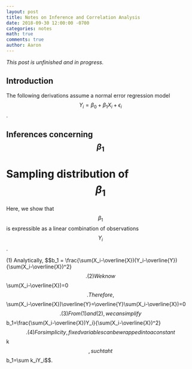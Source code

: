 ```yaml
---
layout: post
title: Notes on Inference and Correlation Analysis
date: 2018-09-30 12:00:00 -0700
categories: notes 
math: true
comments: true
author: Aaron
---
```

*This post is unfinished and in progress.*

## Introduction
The following derivations assume a normal error regression model $$Y_i=\beta_0+\beta_1X_i+\epsilon_i$$.

## Inferences concerning $$\beta_1$$
# Sampling distribution of $$\beta_1$$
Here, we show that $$\beta_1$$ is expressible as a linear combination of observations $$Y_i$$.  

(1) Analytically, $$b_1 = \frac{\sum(X_i-\overline{X})(Y_i-\overline{Y}){\sum(X_i-\overline{X})^2}$$.  
(2) We know $$\sum(X_i-\overline{X})=0$$. Therefore, $$\sum(X_i-\overline{X})\overline{Y}=\overline{Y}\sum(X_i-\overline{X})=0$$.  
(3) From (1) and (2), we can simplify $$b_1=\frac{\sum(X_i-\overline{X})Y_i}{\sum(X_i-\overline{X})^2}$$.  
(4) For simplicity, fixed variables can be wrapped into a constant $$k$$, such taht $$b_1=\sum k_iY_i$$.